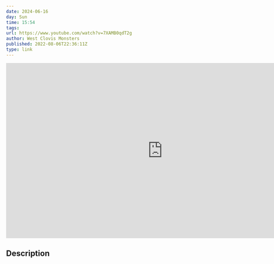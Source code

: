 ```yaml
---
date: 2024-06-16
day: Sun
time: 15:54
tags:
url: https://www.youtube.com/watch?v=7XAMB0qdT2g
author: West Clovis Monsters
published: 2022-08-06T22:36:11Z
type: link
---
```


<iframe width="854" height="480" src="https://www.youtube.com/embed/7XAMB0qdT2g" frameborder="0" allowfullscreen></iframe>

## Description
